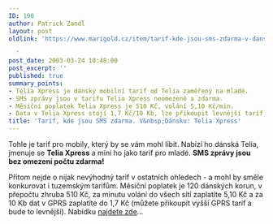 ```yaml
---
ID: 190
author: Patrick Zandl
layout: post
oldlink: 'https://www.marigold.cz/item/tarif-kde-jsou-sms-zdarma-v-dansku-telia-xpress

  '
post_date: 2003-03-24 10:48:00
post_excerpt: ''
published: true
summary_points:
- Telia Xpress je dánský mobilní tarif od Telia zaměřený na mladé.
- SMS zprávy jsou v tarifu Telia Xpress neomezeně a zdarma.
- Měsíční poplatek Telia Xpress je 510 Kč, volání 5,10 Kč/min.
- Data v Telia Xpress stojí 1,7 Kč/10 Kb, lze přikoupit levnější tarif.
title: 'Tarif, kde jsou SMS zdarma. V&nbsp;Dánsku: Telia Xpress'
---
```


<p>
Tohle je tarif pro mobily, který by se vám mohl líbit. Nabízí ho dánská Telia, jmenuje se <STRONG>Telia Xpress</STRONG>&#160;a míní ho jako tarif pro mladé. <STRONG>SMS zprávy jsou bez omezení počtu zdarma!</STRONG></p>

<p>
Přitom nejde o nijak nevýhodný tarif v ostatních ohledech - a mohl by směle konkurovat i tuzemským tarifům. Měsíční poplatek je 120 dánských korun, v přepočtu zhruba 510 Kč, za minutu volání do všech sítí zaplatíte 5,10 Kč a za 10 Kb dat v GPRS zaplatíte do 1,7 Kč (můžete přikoupit vyšší GPRS tarif a bude to levnější). Nabídku <A href="http://www.telekaeden-glostrup.dk/telekaeden/index2.html" target=_blank>najdete zde</A>...</p>

<p>
&#160;</p>